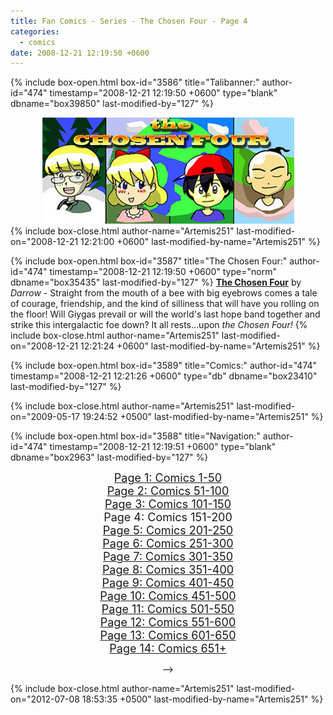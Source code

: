 ```yaml
---
title: Fan Comics - Series - The Chosen Four - Page 4
categories:
  - comics
date: 2008-12-21 12:19:50 +0600
---
```

{% include box-open.html box-id="3586" title="Talibanner:" author-id="474" timestamp="2008-12-21 12:19:50 +0600" type="blank" dbname="box39850" last-modified-by="127" %}
<center>
<img src="/comics/series/chosenfour/chosenfourbanner.jpg" />
</center>
{% include box-close.html author-name="Artemis251" last-modified-on="2008-12-21 12:21:00 +0600" last-modified-by-name="Artemis251" %}

{% include box-open.html box-id="3587" title="The Chosen Four:" author-id="474" timestamp="2008-12-21 12:19:50 +0600" type="norm" dbname="box35435" last-modified-by="127" %}
<b><u>The Chosen Four</u></b> by <i>Darrow</i> - Straight from the mouth of a bee with big eyebrows comes a tale of courage, friendship, and the kind of silliness that will have you rolling on the floor!  Will Giygas prevail or will the world's last hope band together and strike this intergalactic foe down?  It all rests...upon <i>the Chosen Four!</i>
{% include box-close.html author-name="Artemis251" last-modified-on="2008-12-21 12:21:24 +0600" last-modified-by-name="Artemis251" %}

{% include box-open.html box-id="3589" title="Comics:" author-id="474" timestamp="2008-12-21 12:21:26 +0600" type="db" dbname="box23410" last-modified-by="127" %}
<center><navigator search="`Content` LIKE 'Darrow%'" display="no" quantity="50" start="150" section="description" /><displaytor mode="twocolumnlist" /></center>
{% include box-close.html author-name="Artemis251" last-modified-on="2009-05-17 19:24:52 +0500" last-modified-by-name="Artemis251" %}

{% include box-open.html box-id="3588" title="Navigation:" author-id="474" timestamp="2008-12-21 12:19:51 +0600" type="blank" dbname="box2963" last-modified-by="127" %}
<center>
<a href="http://starmen.net/comics/series/chosenfour/index.php"><font size="4">Page 1: Comics 1-50</font></a><br />
<a href="http://starmen.net/comics/series/chosenfour/index2.php"><font size="4">Page 2: Comics 51-100</font></a><br />
<a href="http://starmen.net/comics/series/chosenfour/index3.php"><font size="4">Page 3: Comics 101-150</font></a><br />
<font size="4">Page 4: Comics 151-200</font><br />
<a href="http://starmen.net/comics/series/chosenfour/index5.php"><font size="4">Page 5: Comics 201-250</font></a><br />
<a href="http://starmen.net/comics/series/chosenfour/index6.php"><font size="4">Page 6: Comics 251-300</font></a><br />
<a href="http://starmen.net/comics/series/chosenfour/index7.php"><font size="4">Page 7: Comics 301-350</font></a>
<br /><a href="http://starmen.net/comics/series/chosenfour/index8.php"><font size="4">Page 8: Comics 351-400</font></a>
<br /><a href="http://starmen.net/comics/series/chosenfour/index9.php"><font size="4">Page 9: Comics 401-450</font></a>
<br /><a href="http://starmen.net/comics/series/chosenfour/index10.php"><font size="4">Page 10: Comics 451-500</font></a>
<br /><a href="http://starmen.net/comics/series/chosenfour/index11.php"><font size="4">Page 11: Comics 501-550</font></a>
<br /><a href="http://starmen.net/comics/series/chosenfour/index12.php"><font size="4">Page 12: Comics 551-600</font></a>
<br /><a href="http://starmen.net/comics/series/chosenfour/index13.php"><font size="4">Page 13: Comics 601-650</font></a>
<br /><a href="http://starmen.net/comics/series/chosenfour/index14.php"><font size="4">Page 14: Comics 651+</font></a>

-->
</center>
{% include box-close.html author-name="Artemis251" last-modified-on="2012-07-08 18:53:35 +0500" last-modified-by-name="Artemis251" %}

